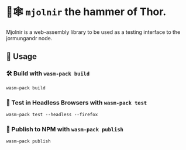 # 🦀🕸️ `mjolnir` the hammer of Thor.

Mjolnir is a web-assembly library to be used as a testing interface
to the jormungandr node.

## 🚴 Usage

### 🛠️ Build with `wasm-pack build`

```
wasm-pack build
```

### 🔬 Test in Headless Browsers with `wasm-pack test`

```
wasm-pack test --headless --firefox
```

### 🎁 Publish to NPM with `wasm-pack publish`

```
wasm-pack publish
```
